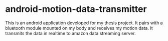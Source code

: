 # android-motion-data-transmitter
This is an android application developed for my thesis project. It pairs with a bluetooth module mounted on my body and receives my motion data. It transmits the data in realtime to amazon data streaming server.
